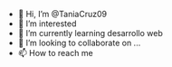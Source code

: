 - 👋 Hi, I’m @TaniaCruz09
- 👀 I’m interested
- 🌱 I’m currently learning  desarrollo web
- 💞️ I’m looking to collaborate on ...
- 📫 How to reach me 

<!---
TaniaCruz09/TaniaCruz09 is a ✨ special ✨ repository because its `README.md` (this file) appears on your GitHub profile.
You can click the Preview link to take a look at your changes.
--->
